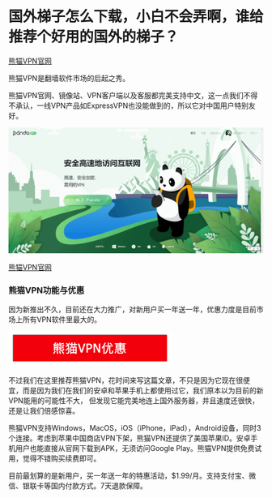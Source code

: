 # 国外梯子怎么下载，小白不会弄啊，谁给推荐个好用的国外的梯子？


[熊猫VPN官网](https://www.panhdpe.xyz/r/22216799)

熊猫VPN是翻墙软件市场的后起之秀。

熊猫VPN官网、镜像站、VPN客户端以及客服都完美支持中文，这一点我们不得不承认，一线VPN产品如ExpressVPN也没能做到的，所以它对中国用户特别友好。

![pandashow](pandashow.png)


[熊猫VPN官网](https://www.panhdpe.xyz/r/22216799)

### 熊猫VPN功能与优惠

因为新推出不久，目前还在大力推广，对新用户买一年送一年，优惠力度是目前市场上所有VPN软件里最大的。

![熊猫VPN优惠](pandadiscount.png)

不过我们在这里推荐熊猫VPN，花时间来写这篇文章，不只是因为它现在很便宜，而是因为我们在我们的安卓和苹果手机上都使用过它，我们原本以为目前的新VPN能用的可能性不大， 但发现它能完美地连上国外服务器，并且速度还很快，还是让我们倍感惊喜。

熊猫VPN支持Windows，MacOS，iOS（iPhone，iPad），Android设备，同时3个连接。考虑到苹果中国商店VPN下架，熊猫VPN还提供了美国苹果ID。安卓手机用户也能直接从官网下载到APK，无须访问Google Play。熊猫VPN提供免费试用，觉得不错购买续费即可。

目前最划算的是新用户，买一年送一年的特惠活动，$1.99/月。支持支付宝、微信、银联卡等国内付款方式。7天退款保障。


